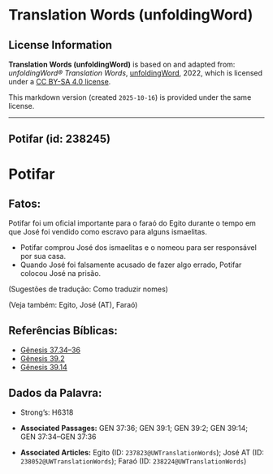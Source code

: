 # Translation Words (unfoldingWord)

## License Information

**Translation Words (unfoldingWord)** is based on and adapted from: _unfoldingWord® Translation Words_, [unfoldingWord](https://unfoldingword.org/utw), 2022, which is licensed under a [CC BY-SA 4.0 license](https://creativecommons.org/licenses/by-sa/4.0/legalcode.en).

This markdown version (created `2025-10-16`) is provided under the same license.



--------------------------------

## Potifar (id: 238245)

Potifar
=======

Fatos:
------

Potifar foi um oficial importante para o faraó do Egito durante o tempo em que José foi vendido como escravo para alguns ismaelitas.

* Potifar comprou José dos ismaelitas e o nomeou para ser responsável por sua casa.
* Quando José foi falsamente acusado de fazer algo errado, Potifar colocou José na prisão.

(Sugestões de tradução: Como traduzir nomes)

(Veja também: Egito, José (AT), Faraó)

Referências Bíblicas:
---------------------

* [Gênesis 37\.34–36](https://ref.ly/Gen37:34-Gen37:36)
* [Gênesis 39\.2](https://ref.ly/Gen39:2)
* [Gênesis 39\.14](https://ref.ly/Gen39:14)

Dados da Palavra:
-----------------

* Strong’s: H6318

* **Associated Passages:** GEN 37:36; GEN 39:1; GEN 39:2; GEN 39:14; GEN 37:34–GEN 37:36
* **Associated Articles:** Egito (ID: `237823@UWTranslationWords`); José AT (ID: `238052@UWTranslationWords`); Faraó (ID: `238224@UWTranslationWords`)

